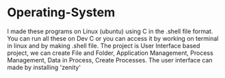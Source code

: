 # Operating-System
I made these programs on Linux (ubuntu) using C in the .shell file format. You can run all these on Dev C or you can access it by working on terminal in linux and by making .shell file.
The project is User Interface based project, we can create File and Folder, Application Management, Process Management, Data in Process, Create Processes. The user interface can made by installing 'zenity'

